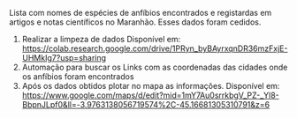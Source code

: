 Lista com nomes de espécies de anfíbios encontrados e registardas em artigos e notas científicos no Maranhão. Esses dados foram cedidos. 
1. Realizar a limpeza de dados Disponível em: https://colab.research.google.com/drive/1PRyn_byBAyrxqnDR36mzFxjE-UHMkIg7?usp=sharing
2. Automação para buscar os Links com as coordenadas das cidades onde os anfíbios foram encontrados
3. Após os dados obtidos plotar no mapa as informações. Disponível em: https://www.google.com/maps/d/edit?mid=1mY7Au0srrkbgV_PZ-_Yl8-BbpnJLpf0&ll=-3.9763138056719574%2C-45.16681305310791&z=6

   
